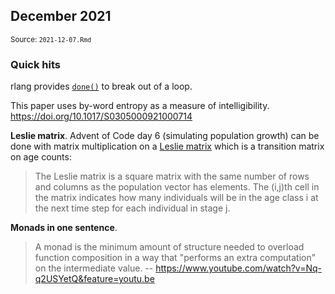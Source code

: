 <!--- Timestamp to trigger book rebuilds: 2025-01-08 10:00:23.97658 --->




## December 2021

<small>Source: <code>2021-12-07.Rmd</code></small>

### Quick hits

rlang provides [`done()`](https://rlang.r-lib.org/reference/done.html) to break out of a loop.

This paper uses by-word entropy as a measure of intelligibility. 
<https://doi.org/10.1017/S0305000921000714>

**Leslie matrix**. Advent of Code day 6 (simulating population growth) can be done with
matrix multiplication on a [Leslie
matrix](https://en.wikipedia.org/wiki/Leslie_matrix) which is a
transition matrix on age counts:

> The Leslie matrix is a square matrix with the same number of rows and
> columns as the population vector has elements. The (i,j)th cell in the
> matrix indicates how many individuals will be in the age class i at
> the next time step for each individual in stage j.


**Monads in one sentence**.

> A monad is the minimum amount of structure needed to overload function
> composition in a way that "performs an extra computation" on the
> intermediate value. 
> -- <https://www.youtube.com/watch?v=Nq-q2USYetQ&feature=youtu.be>
